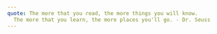 ```yaml
---
quote: The more that you read, the more things you will know.
  The more that you learn, the more places you'll go. - Dr. Seuss
---
```

